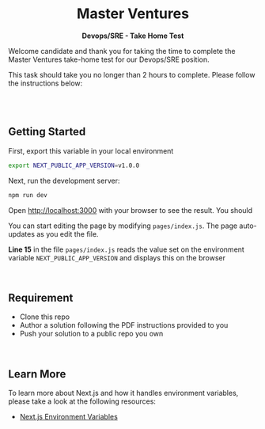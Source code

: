 <p align="center">
  <h1 align="center">
  Master Ventures
  </h1>
</p>

<p align="center">
  <b>
  Devops/SRE - Take Home Test
  </b><br>
</p>

Welcome candidate and thank you for taking the time to complete the Master Ventures take-home test for our Devops/SRE position.

This task should take you no longer than 2 hours to complete. Please follow the instructions below:


<br/><br/>

## Getting Started

First, export this variable in your local environment

```bash
export NEXT_PUBLIC_APP_VERSION=v1.0.0
```

Next, run the development server:

```bash
npm run dev
```

Open [http://localhost:3000](http://localhost:3000) with your browser to see the result. You should 

You can start editing the page by modifying `pages/index.js`. The page auto-updates as you edit the file.

**Line 15** in the file `pages/index.js` reads the value set on the environment variable `NEXT_PUBLIC_APP_VERSION` and displays this on the browser

<br/>


## Requirement

- Clone this repo
- Author a solution following the PDF instructions provided to you
- Push your solution to a public repo you own

<br/>

## Learn More

To learn more about Next.js and how it handles environment variables, please take a look at the following resources:

- [Next.js Environment Variables](https://nextjs.org/docs/basic-features/environment-variables)
